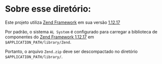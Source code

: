 Sobre esse diretório:
=====================

Este projeto utiliza [Zend Framework](http://www.zendframework.com/) em sua versão [1.12.17](https://packages.zendframework.com/releases/ZendFramework-1.12.17/ZendFramework-1.12.17.zip) 

Por padrão, o sistema `AL System` é configurado para carregar a biblioteca 
de componentes do [Zend Framework 1.12.17](https://packages.zendframework.com/releases/ZendFramework-1.12.17/ZendFramework-1.12.17.zip) em `$APPLICATION_PATH/library/Zend`. 

Portanto, o arquivo `Zend.zip` deve ser descompactado no diretório `$APPLICATION_PATH/library/`. 
